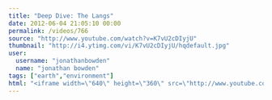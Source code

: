 ```yaml
---
title: "Deep Dive: The Langs"
date: 2012-06-04 21:05:10 00:00
permalink: /videos/766
source: "http://www.youtube.com/watch?v=K7vU2cDIyjU"
thumbnail: "http://i4.ytimg.com/vi/K7vU2cDIyjU/hqdefault.jpg"
user:
  username: "jonathanbowden"
  name: "jonathan bowden"
tags: ["earth","environment"]
html: "<iframe width=\"640\" height=\"360\" src=\"http://www.youtube.com/embed/K7vU2cDIyjU?wmode=transparent&fs=1&feature=oembed\" frameborder=\"0\" allowfullscreen></iframe>"
---
```


